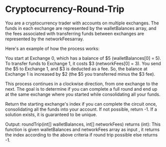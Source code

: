 # Cryptocurrency-Round-Trip

You are a cryptocurrency trader with accounts on multiple exchanges. The funds in each exchange are represented by the walletBalances array, and the fees associated with transferring funds between exchanges are represented by the networkFeesarray.

Here's an example of how the process works:

You start at Exchange 0, which has a balance of $5 (walletBalances[0] = 5).
To transfer funds to Exchange 1, it costs $3 (networkFees[0] = 3).
You send the $5 to Exchange 1, and $3 is deducted as a fee.
So, the balance at Exchange 1 is increased by $2 (the $5 you transferred minus the $3 fee).

This process continues in a clockwise direction, from one exchange to the next. The goal is to determine if you can complete a full round and end up at the same exchange where you started while consolidating all your funds.

Return the starting exchange's index if you can complete the circuit once, consolidating all the funds into your account. If not possible, return -1. If a solution exists, it is guaranteed to be unique.
 

Output:
roundTrip(int[] walletBalances, int[] networkFees) returns (int): This function is given walletBalances and networkFees array as input , it returns the index according to the above criteria if round trip possible else returns -1.
